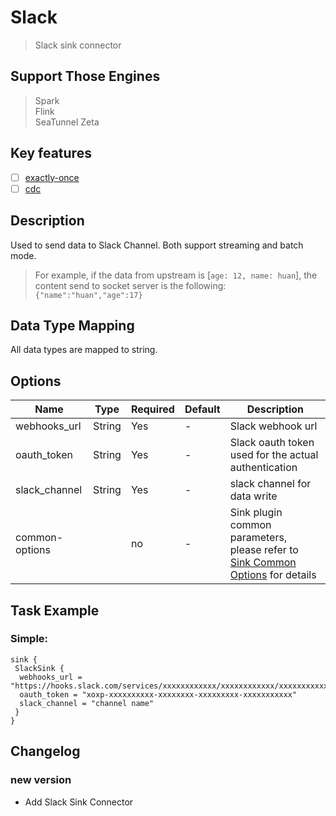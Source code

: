 # Slack

> Slack sink connector

## Support Those Engines

> Spark<br/>
> Flink<br/>
> SeaTunnel Zeta<br/>

## Key features

- [ ] [exactly-once](../../concept/connector-v2-features.md)
- [ ] [cdc](../../concept/connector-v2-features.md)

## Description

Used to send data to Slack Channel. Both support streaming and batch mode.

> For example, if the data from upstream is [`age: 12, name: huan`], the content send to socket server is the following: `{"name":"huan","age":17}`

## Data Type Mapping

All data types are mapped to string.

## Options

|      Name      |  Type  | Required | Default |                                                 Description                                                 |
|----------------|--------|----------|---------|-------------------------------------------------------------------------------------------------------------|
| webhooks_url   | String | Yes      | -       | Slack webhook url                                                                                           |
| oauth_token    | String | Yes      | -       | Slack oauth token used for the actual authentication                                                        |
| slack_channel  | String | Yes      | -       | slack channel for data write                                                                                |
| common-options |        | no       | -       | Sink plugin common parameters, please refer to [Sink Common Options](../sink-common-options.md) for details |

## Task Example

### Simple:

```hocon
sink {
 SlackSink {
  webhooks_url = "https://hooks.slack.com/services/xxxxxxxxxxxx/xxxxxxxxxxxx/xxxxxxxxxxxxxxxx"
  oauth_token = "xoxp-xxxxxxxxxx-xxxxxxxx-xxxxxxxxx-xxxxxxxxxxx"
  slack_channel = "channel name"
 }
}
```

## Changelog

### new version

- Add Slack Sink Connector

